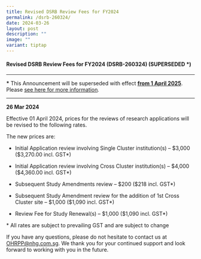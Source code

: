 ```yaml
---
title: Revised DSRB Review Fees for FY2024
permalink: /dsrb-260324/
date: 2024-03-26
layout: post
description: ""
image: ""
variant: tiptap
---
```

<h4><strong>Revised DSRB Review Fees for FY2024 (DSRB-260324) (SUPERSEDED *)</strong></h4>
<hr>
<p><strong>*</strong> This Announcement will be superseded with effect <strong><u>from 1 April 2025</u></strong>.
Please <a href="https://ethics.gri.nhg.com.sg/dsrb-review-fees-01apr2025/" rel="noopener nofollow" target="_blank">see here for more information</a><em>.</em>
</p>
<hr>
<p></p>
<p></p>
<p><strong>26 Mar 2024&nbsp;&nbsp;</strong>
</p>
<p>Effective 01 April 2024, prices for the reviews of research applications
will be revised to the following rates.</p>
<p>The new prices are:</p>
<ul data-tight="true" class="tight">
<li>
<p>Initial Application review involving Single Cluster institution(s) – $3,000
($3,270.00 incl. GST*)</p>
</li>
<li>
<p>Initial Application review involving Cross Cluster institution(s) – $4,000
($4,360.00 incl. GST*)</p>
</li>
<li>
<p>Subsequent Study Amendments review – $200 ($218 incl. GST*)</p>
</li>
<li>
<p>Subsequent Study Amendment review for the addition of 1st Cross Cluster
site – $1,000 ($1,090 incl. GST*)</p>
</li>
<li>
<p>Review Fee for Study Renewal(s) – $1,000 ($1,090 incl. GST*)</p>
</li>
</ul>
<p>* All rates are subject to prevailing GST and are subject to change</p>
<p>If you have any questions, please do not hesitate to contact us at <a href="mailto:OHRPP@nhg.com.sg" rel="noopener noreferrer nofollow" target="_blank">OHRPP@nhg.com.sg</a>.
We thank you for your continued support and look forward to working with
you in the future.</p>